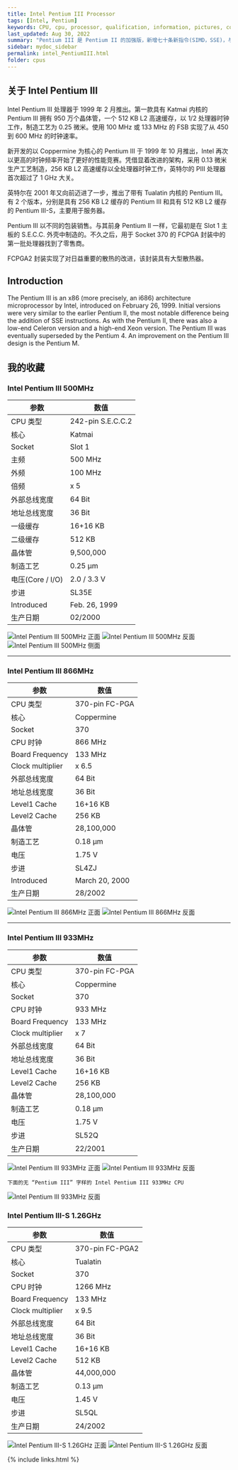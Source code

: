 ```yaml
---
title: Intel Pentium III Processor
tags: [Intel, Pentium]
keywords: CPU, cpu, processor, qualification, information, pictures, core, frequency, chip packaging, packaging, cpu info, x86, collection, amd, cyrix, harris, ibm, idt, iit, intel, motorola, nec, sgs, sgs-thomson, siemens, ST, signetics, mhs, ti, texas instruments, ulsi, umc, weitek, zilog, 808x, 8085, 8088, 8086, 80188, 80186, 80286, 286, 80386, 386, i386, Am386, 386sx, 386dx, 486, i486, 586, 486sx, 486dx, overdrive, 487, pentium, 586, 5x86, 386dlc, 386slc, 486dx2, mmx, ppro, pentium-pro, pro, athlon, duron, z80, dirk oppelt, dirk, oppelt, engineering, sample, samples
last_updated: Aug 30, 2022
summary: "Pentium III 是 Pentium II 的加强版，新增七十条新指令(SIMD，SSE)，与 Pentium II 一样有 Mobile、Xeon 以及 Cerelon 等不同的版本。特别的是，Pentium III 光是桌面型就拥有 Katmai Slot 1 、Coppermine Slot 1 以及 Coppermine Socket 370 等三种不同的系列。到后期，英特尔放弃插卡式接口而又回归到插槽接口（Socket 370）。"
sidebar: mydoc_sidebar
permalink: intel_PentiumIII.html
folder: cpus
---
```


## 关于 Intel Pentium III

Intel Pentium III 处理器于 1999 年 2 月推出。第一款具有 Katmai 内核的 Pentium III 拥有 950 万个晶体管，一个 512 KB L2 高速缓存，以 1/2 处理器时钟工作，制造工艺为 0.25 微米。使用 100 MHz 或 133 MHz 的 FSB 实现了从 450 到 600 MHz 的时钟速率。

新开发的以 Coppermine 为核心的 Pentium III 于 1999 年 10 月推出，Intel 再次以更高的时钟频率开始了更好的性能竞赛。凭借显着改进的架构，采用 0.13 微米生产工艺制造，256 KB L2 高速缓存以全处理器时钟工作，英特尔的 PIII 处理器首次超过了 1 GHz 大关。

英特尔在 2001 年又向前迈进了一步，推出了带有 Tualatin 内核的 Pentium III。有 2 个版本，分别是具有 256 KB L2 缓存的 Pentium III 和具有 512 KB L2 缓存的 Pentium III-S，主要用于服务器。

Pentium III 以不同的包装销售。与其前身 Pentium II 一样，它最初是在 Slot 1 主板的 S.E.C.C. 外壳中制造的。不久之后，用于 Socket 370 的 FCPGA 封装中的第一批处理器找到了零售商。

FCPGA2 封装实现了对日益重要的散热的改进，该封装具有大型散热器。

## Introduction

The Pentium III is an x86 (more precisely, an i686) architecture microprocessor by Intel, introduced on February 26, 1999. Initial versions were very similar to the earlier Pentium II, the most notable difference being the addition of SSE instructions. As with the Pentium II, there was also a low-end Celeron version and a high-end Xeon version. The Pentium III was eventually superseded by the Pentium 4. An improvement on the Pentium III design is the Pentium M.

## 我的收藏

### Intel Pentium III 500MHz

| 参数 | 数值 |
| ------ | ------ |
| CPU 类型 | 242-pin S.E.C.C.2 |
| 核心 | Katmai |
| Socket | Slot 1 |
| 主频 | 500 MHz |
| 外频 | 100 MHz |
| 倍频 | x 5 |
| 外部总线宽度 | 64 Bit |
| 地址总线宽度 | 36 Bit |
| 一级缓存 | 16+16 KB |
| 二级缓存 | 512 KB |
| 晶体管 | 9,500,000 |
| 制造工艺 | 0.25 µm |
| 电压(Core / I/O) | 2.0 / 3.3 V |
| 步进 | SL35E |
| Introduced | Feb. 26, 1999 |
| 生产日期 | 02/2000 |

![Intel Pentium III 500MHz 正面](/images/cpus/Intel/Intel_Pentium_III_500MHz_1.jpg)
![Intel Pentium III 500MHz 反面](/images/cpus/Intel/Intel_Pentium_III_500MHz_2.jpg)
![Intel Pentium III 500MHz 侧面](/images/cpus/Intel/Intel_Pentium_III_500MHz_3.jpg)

---------

### Intel Pentium III 866MHz

| 参数 | 数值 |
| ------ | ------ |
| CPU 类型 | 370-pin FC-PGA |
| 核心 | Coppermine |
| Socket | 370 |
| CPU 时钟 | 866 MHz |
| Board Frequency | 133 MHz |
| Clock multiplier | x 6.5 |
| 外部总线宽度 | 64 Bit |
| 地址总线宽度 | 36 Bit |
| Level1 Cache | 16+16 KB |
| Level2 Cache | 256 KB |
| 晶体管 | 28,100,000 |
| 制造工艺 | 0.18 µm |
| 电压 | 1.75 V |
| 步进 | SL4ZJ |
| Introduced | March 20, 2000 |
| 生产日期 | 28/2002 |

![Intel Pentium III 866MHz 正面](/images/cpus/Intel/Intel_Pentium_III_866MHz_1.jpg)
![Intel Pentium III 866MHz 反面](/images/cpus/Intel/Intel_Pentium_III_866MHz_2.jpg)

---------

### Intel Pentium III 933MHz

| 参数 | 数值 |
| ------ | ------ |
| CPU 类型 | 370-pin FC-PGA |
| 核心 | Coppermine |
| Socket | 370 |
| CPU 时钟 | 933 MHz |
| Board Frequency | 133 MHz |
| Clock multiplier | x 7 |
| 外部总线宽度 | 64 Bit |
| 地址总线宽度 | 36 Bit |
| Level1 Cache | 16+16 KB |
| Level2 Cache | 256 KB |
| 晶体管 | 28,100,000 |
| 制造工艺 | 0.18 µm |
| 电压 | 1.75 V |
| 步进 | SL52Q |
| 生产日期 | 22/2001 |

![Intel Pentium III 933MHz 正面](/images/cpus/Intel/Intel_Pentium_III_933MHz_1.jpg)
![Intel Pentium III 933MHz 反面](/images/cpus/Intel/Intel_Pentium_III_933MHz_2.jpg)

```
下面的无 “Pentium III” 字样的 Intel Pentium III 933MHz CPU
```

![Intel Pentium III 933MHz 反面](/images/cpus/Intel/Intel_Pentium_III_933MHz_Other.jpg)

### Intel Pentium III-S 1.26GHz

| 参数 | 数值 |
| ------ | ------ |
| CPU 类型 | 370-pin FC-PGA2 |
| 核心 | Tualatin |
| Socket | 370 |
| CPU 时钟 | 1266 MHz |
| Board Frequency | 133 MHz |
| Clock multiplier | x 9.5 |
| 外部总线宽度 | 64 Bit |
| 地址总线宽度 | 36 Bit |
| Level1 Cache | 16+16 KB |
| Level2 Cache | 512 KB |
| 晶体管 | 44,000,000 |
| 制造工艺 | 0.13 µm |
| 电压 | 1.45 V |
| 步进 | SL5QL |
| 生产日期 | 24/2002 |

![Intel Pentium III-S 1.26GHz 正面](/images/cpus/Intel/Intel_Pentium_III-S_1266MHz_1.jpg)
![Intel Pentium III-S 1.26GHz 反面](/images/cpus/Intel/Intel_Pentium_III-S_1266MHz_2.jpg)

{% include links.html %}
